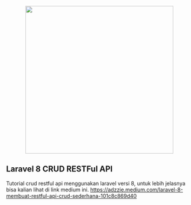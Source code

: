 <p align="center"><a href="https://adzzie.medium.com/laravel-8-membuat-restful-api-crud-sederhana-101c8c869d40" target="_blank"><img src="https://miro.medium.com/max/1104/1*5uBsg8qj0UkdojEOpOntNQ.png" width="400"></a></p>



## Laravel 8 CRUD RESTFul API

Tutorial crud restful api menggunakan laravel versi 8, untuk lebih jelasnya bisa kalian lihat di link medium ini. 
https://adzzie.medium.com/laravel-8-membuat-restful-api-crud-sederhana-101c8c869d40
